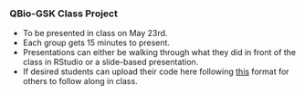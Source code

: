 ### QBio-GSK Class Project

- To be presented in class on May 23rd.
- Each group gets 15 minutes to present. 
- Presentations can either be walking through what they did in front of the class in RStudio or a slide-based presentation.
- If desired students can upload their code here following [this](https://raw.githubusercontent.com/qbio-gsk/qbio-gsk/master/class6/README.md) format for others to follow along in class. 
